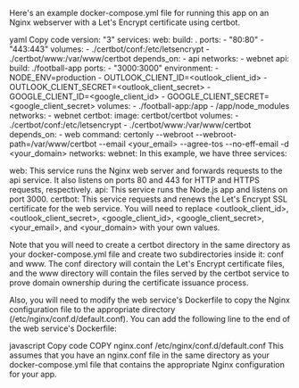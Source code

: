 Here's an example docker-compose.yml file for running this app on an Nginx webserver with a Let's Encrypt certificate using certbot.

yaml
Copy code
version: "3"
services:
  web:
    build: .
    ports:
      - "80:80"
      - "443:443"
    volumes:
      - ./certbot/conf:/etc/letsencrypt
      - ./certbot/www:/var/www/certbot
    depends_on:
      - api
    networks:
      - webnet
  api:
    build: ./football-app
    ports:
      - "3000:3000"
    environment:
      - NODE_ENV=production
      - OUTLOOK_CLIENT_ID=<outlook_client_id>
      - OUTLOOK_CLIENT_SECRET=<outlook_client_secret>
      - GOOGLE_CLIENT_ID=<google_client_id>
      - GOOGLE_CLIENT_SECRET=<google_client_secret>
    volumes:
      - ./football-app:/app
      - /app/node_modules
    networks:
      - webnet
  certbot:
    image: certbot/certbot
    volumes:
      - ./certbot/conf:/etc/letsencrypt
      - ./certbot/www:/var/www/certbot
    depends_on:
      - web
    command: certonly --webroot --webroot-path=/var/www/certbot --email <your_email> --agree-tos --no-eff-email -d <your_domain>
networks:
  webnet:
In this example, we have three services:

web: This service runs the Nginx web server and forwards requests to the api service. It also listens on ports 80 and 443 for HTTP and HTTPS requests, respectively.
api: This service runs the Node.js app and listens on port 3000.
certbot: This service requests and renews the Let's Encrypt SSL certificate for the web service.
You will need to replace <outlook_client_id>, <outlook_client_secret>, <google_client_id>, <google_client_secret>, <your_email>, and <your_domain> with your own values.

Note that you will need to create a certbot directory in the same directory as your docker-compose.yml file and create two subdirectories inside it: conf and www. The conf directory will contain the Let's Encrypt certificate files, and the www directory will contain the files served by the certbot service to prove domain ownership during the certificate issuance process.

Also, you will need to modify the web service's Dockerfile to copy the Nginx configuration file to the appropriate directory (/etc/nginx/conf.d/default.conf). You can add the following line to the end of the web service's Dockerfile:

javascript
Copy code
COPY nginx.conf /etc/nginx/conf.d/default.conf
This assumes that you have an nginx.conf file in the same directory as your docker-compose.yml file that contains the appropriate Nginx configuration for your app.
